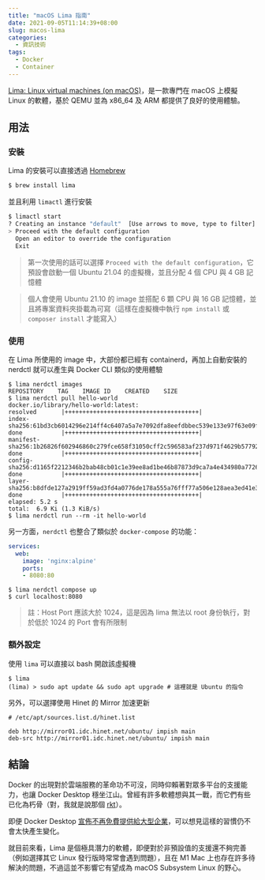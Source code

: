 ```yaml
---
title: "macOS Lima 指南"
date: 2021-09-05T11:14:39+08:00
slug: macos-lima
categories:
  - 資訊技術
tags:
  - Docker
  - Container
---
```


[Lima: Linux virtual machines (on macOS)](https://github.com/lima-vm/lima)，是一款專門在 macOS 上模擬 Linux 的軟體，基於 QEMU 並為 x86_64 及 ARM 都提供了良好的使用體驗。

## 用法

### 安裝

Lima 的安裝可以直接透過 [Homebrew](https://brew.sh)

```bash
$ brew install lima
```

並且利用 `limactl` 進行安裝

```bash
$ limactl start
? Creating an instance "default"  [Use arrows to move, type to filter]
> Proceed with the default configuration
  Open an editor to override the configuration
  Exit
```

> 第一次使用的話可以選擇 `Proceed with the default configuration`，它預設會啟動一個 Ubuntu 21.04 的虛擬機，並且分配 4 個 CPU 與 4 GB 記憶體

> 個人會使用 Ubuntu 21.10 的 image 並搭配 6 顆 CPU 與 16 GB 記憶體，並且將專案資料夾掛載為可寫（這樣在虛擬機中執行 `npm install` 或 `composer install` 才能寫入）

### 使用

在 Lima 所使用的 image 中，大部份都已經有 containerd，再加上自動安裝的 nerdctl 就可以產生與 Docker CLI 類似的使用體驗

```
$ lima nerdctl images
REPOSITORY    TAG    IMAGE ID    CREATED    SIZE
$ lima nerdctl pull hello-world
docker.io/library/hello-world:latest:                                             resolved       |++++++++++++++++++++++++++++++++++++++|
index-sha256:61bd3cb6014296e214ff4c6407a5a7e7092dfa8eefdbbec539e133e97f63e09f:    done           |++++++++++++++++++++++++++++++++++++++|
manifest-sha256:1b26826f602946860c279fce658f31050cff2c596583af237d971f4629b57792: done           |++++++++++++++++++++++++++++++++++++++|
config-sha256:d1165f2212346b2bab48cb01c1e39ee8ad1be46b87873d9ca7a4e434980a7726:   done           |++++++++++++++++++++++++++++++++++++++|
layer-sha256:b8dfde127a2919ff59ad3fd4a0776de178a555a76fff77a506e128aea3ed41e3:    done           |++++++++++++++++++++++++++++++++++++++|
elapsed: 5.2 s                                                                    total:  6.9 Ki (1.3 KiB/s)
$ lima nerdctl run --rm -it hello-world
```

另一方面，`nerdctl` 也整合了類似於 `docker-compose` 的功能：

```yaml
services:
  web:
    image: 'nginx:alpine'
    ports:
    - 8080:80

```

```
$ lima nerdctl compose up
$ curl localhost:8080
```

> 註：Host Port 應該大於 1024，這是因為 lima 無法以 root 身份執行，對於低於 1024 的 Port 會有所限制

### 額外設定

使用 `lima` 可以直接以 bash 開啟該虛擬機

```
$ lima
(lima) > sudo apt update && sudo apt upgrade # 這裡就是 Ubuntu 的指令
```

另外，可以選擇使用 Hinet 的 Mirror 加速更新

```
# /etc/apt/sources.list.d/hinet.list

deb http://mirror01.idc.hinet.net/ubuntu/ impish main 
deb-src http://mirror01.idc.hinet.net/ubuntu/ impish main 
```

## 結論

Docker 的出現對於雲端服務的革命功不可沒，同時仰賴著對眾多平台的支援能力，也讓 Docker Desktop 穩坐江山。曾經有許多軟體想與其一戰，而它們有些已化為朽骨（對，我就是說那個 [rkt](https://github.com/rkt/rkt)）。

即便 Docker Desktop [宣佈不再免費提供給大型企業](https://www.docker.com/blog/updating-product-subscriptions/)，可以想見這樣的習慣仍不會太快產生變化。

就目前來看，Lima 是個極具潛力的軟體，即便對於非預設值的支援還不夠完善（例如選擇其它 Linux 發行版時常常會遇到問題），且在 M1 Mac 上也存在許多待解決的問題，不過這並不影響它有望成為 macOS Subsystem Linux 的野心。
